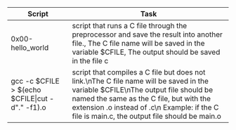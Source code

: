 Script|Task|
-------|-----|
0x00-hello_world| script that runs a C file through the preprocessor and save the result into another file., The C file name will be saved in the variable $CFILE, The output should be saved in the file c|
gcc -c $CFILE > $(echo $CFILE\|cut -d"." -f1).o|script that compiles a C file but does not link.\nThe C file name will be saved in the variable $CFILE\nThe output file should be named the same as the C file, but with the extension .o instead of .c\n Example: if the C file is main.c, the output file should be main.o|
